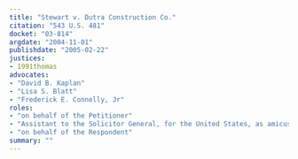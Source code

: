 ```yaml
---
title: "Stewart v. Dutra Construction Co."
citation: "543 U.S. 481"
docket: "03-814"
argdate: "2004-11-01"
publishdate: "2005-02-22"
justices:
- 1991thomas
advocates:
- "David B. Kaplan"
- "Lisa S. Blatt"
- "Frederick E. Connelly, Jr"
roles:
- "on behalf of the Petitioner"
- "Assistant to the Solicitor General, for the United States, as amicus curiae, supporting the Petitioner"
- "on behalf of the Respondent"
summary: ""
---
```


